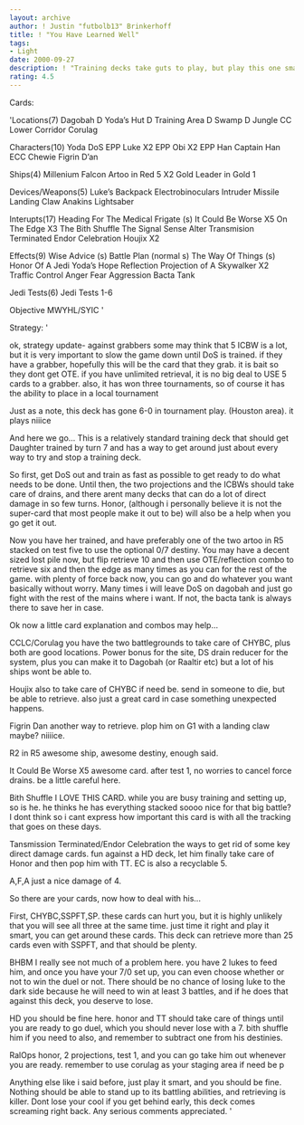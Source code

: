 ```yaml
---
layout: archive
author: ! Justin "futbolb13" Brinkerhoff
title: ! "You Have Learned Well"
tags:
- Light
date: 2000-09-27
description: ! "Training decks take guts to play, but play this one smart, and can you tell me what can actually beat it?"
rating: 4.5
---
```

Cards: 

'Locations(7)
Dagobah
D Yoda’s Hut
D Training Area
D Swamp
D Jungle
CC Lower Corridor
Corulag

Characters(10)
Yoda
DoS
EPP Luke X2
EPP Obi X2
EPP Han
Captain Han
ECC Chewie
Figrin D’an

Ships(4)
Millenium Falcon
Artoo in Red 5 X2
Gold Leader in Gold 1

Devices/Weapons(5)
Luke’s Backpack
Electrobinoculars
Intruder Missile
Landing Claw
Anakins Lightsaber

Interupts(17)
Heading For The Medical Frigate (s)
It Could Be Worse X5
On The Edge X3
The Bith Shuffle
The Signal
Sense
Alter
Transmision Terminated
Endor Celebration
Houjix X2

Effects(9)
Wise Advice (s)
Battle Plan (normal s)
The Way Of Things (s)
Honor Of A Jedi
Yoda’s Hope
Reflection
Projection of A Skywalker X2
Traffic Control
Anger Fear Aggression
Bacta Tank

Jedi Tests(6)
Jedi Tests 1-6

Objective
MWYHL/SYIC '

Strategy: '

ok, strategy update- against grabbers  some may think that 5 ICBW is a lot, but it is very important to slow the game down until DoS is trained.  if they have a grabber, hopefully this will be the card that they grab.  it is bait so they dont get OTE.  if you have unlimited retrieval, it is no big deal to USE 5 cards to a grabber.  also, it has won three tournaments, so of course it has the ability to place in a local tournament

Just as a note, this deck has gone 6-0 in tournament play. (Houston area).  it plays niiice

And here we go...
This is a relatively standard training deck that should get Daughter trained by turn 7 and has a way to get around just about every way to try and stop a training deck.

So first, get DoS out and train as fast as possible to get ready to do what needs to be done. Until then, the two projections and the ICBWs should take care of drains, and there arent many decks that can do a lot of direct damage in so few turns.	Honor, (although i personally believe it is not the super-card that most people make it out to be) will also be a help when you go get it out.

Now you have her trained, and have preferably one of the two artoo in R5 stacked on test five to use the optional 0/7 destiny.	You may have a decent sized lost pile now, but flip retrieve 10 and then use OTE/reflection combo to retrieve six and then the edge as many times as you can for the rest of the game.	with plenty of force back now, you can go and do whatever you want basically without worry.  Many times i will leave DoS on dagobah and just go fight with the rest of the mains where i want.	If not, the bacta tank is always there to save her in case.

Ok now a little card explanation and combos may help...

CCLC/Corulag you have the two battlegrounds to take care of CHYBC, plus both are good locations.  Power bonus for the site, DS drain reducer for the system, plus you can make it to Dagobah (or Raaltir etc) but a lot of his ships wont be able to.

Houjix also to take care of CHYBC if need be.	send in someone to die, but be able to retrieve.  also just a great card in case something unexpected happens.

Figrin Dan another way to retrieve.  plop him on G1 with a landing claw maybe?  niiiice.

R2 in R5 awesome ship, awesome destiny, enough said.

It Could Be Worse X5 awesome card.  after test 1, no worries to cancel force drains.  be a little careful here.

Bith Shuffle  I LOVE THIS CARD.  while you are busy training and setting up, so is he.  he thinks he has everything stacked soooo nice for that big battle?  I dont think so  i cant express how important this card is with all the tracking that goes on these days.

Tansmission Terminated/Endor Celebration the ways to get rid of some key direct damage cards.	fun against a HD deck, let him finally take care of Honor and then pop him with TT.  EC is also a recyclable 5.

A,F,A just a nice damage of 4.

So there are your cards, now how to deal with his...

First, CHYBC,SSPFT,SP.	these cards can hurt you, but it is highly unlikely that you will see all three at the same time.  just time it right and play it smart, you can get around these cards.  This deck can retrieve more than 25 cards even with SSPFT, and that should be plenty.

BHBM I really see not much of a problem here.	you have 2 lukes to feed him, and once you have your 7/0 set up, you can even choose whether or not to win the duel or not.  There should be no chance of losing luke to the dark side because he will need to win at least 3 battles, and if he does that against this deck, you deserve to lose.

HD you should be fine here.  honor and TT should take care of things until you are ready to go duel, which you should never lose with a 7.  bith shuffle him if you need to also, and remember to subtract one from his destinies.

RalOps honor, 2 projections, test 1, and you can go take him out whenever you are ready.  remember to use corulag as your staging area if need be p

Anything else	like i said before, just play it smart, and you should be fine.  Nothing should be able to stand up to its battling abilities, and retrieving is killer.  Dont lose your cool if you get behind early, this deck comes screaming right back.  Any serious comments appreciated.    '